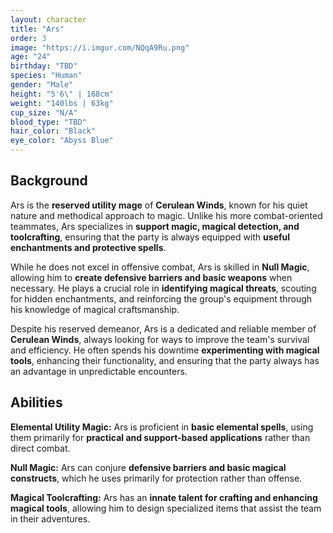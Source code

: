 ```yaml
---
layout: character
title: "Ars"
order: 3
image: "https://i.imgur.com/NQqA9Ru.png"
age: "24"
birthday: "TBD"
species: "Human"
gender: "Male"
height: "5'6\" | 168cm"
weight: "140lbs | 63kg"
cup_size: "N/A"
blood_type: "TBD"
hair_color: "Black"
eye_color: "Abyss Blue"
---
```


## Background

Ars is the **reserved utility mage** of **Cerulean Winds**, known for his quiet nature and methodical approach to magic. Unlike his more combat-oriented teammates, Ars specializes in **support magic, magical detection, and toolcrafting**, ensuring that the party is always equipped with **useful enchantments and protective spells**.

While he does not excel in offensive combat, Ars is skilled in **Null Magic**, allowing him to **create defensive barriers and basic weapons** when necessary. He plays a crucial role in **identifying magical threats**, scouting for hidden enchantments, and reinforcing the group's equipment through his knowledge of magical craftsmanship.

Despite his reserved demeanor, Ars is a dedicated and reliable member of **Cerulean Winds**, always looking for ways to improve the team's survival and efficiency. He often spends his downtime **experimenting with magical tools**, enhancing their functionality, and ensuring that the party always has an advantage in unpredictable encounters.

## Abilities

**Elemental Utility Magic:** Ars is proficient in **basic elemental spells**, using them primarily for **practical and support-based applications** rather than direct combat.

**Null Magic:** Ars can conjure **defensive barriers and basic magical constructs**, which he uses primarily for protection rather than offense.

**Magical Toolcrafting:** Ars has an **innate talent for crafting and enhancing magical tools**, allowing him to design specialized items that assist the team in their adventures.
